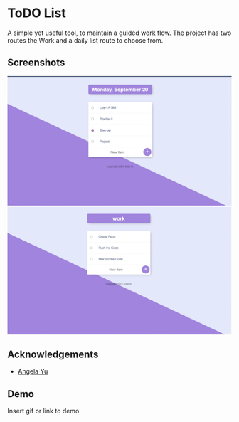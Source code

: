 
# ToDO List

A simple yet useful tool, to maintain a guided work flow. The project has two routes the Work and a daily list route to choose from.



  
## Screenshots

![To-Day list Screenshot](https://github.com/khyatigupta369/TodoLIst/blob/main/ScreenShots/Screenshot%202021-09-20%20at%2012.25.32%20AM.png)
![Work list Screenshot](https://github.com/khyatigupta369/TodoLIst/blob/main/ScreenShots/Screenshot%202021-09-20%20at%2012.26.27%20AM.png)

  
## Acknowledgements

 - [Angela Yu ](https://www.udemy.com/course/the-complete-web-development-bootcamp/)
 
  
## Demo

Insert gif or link to demo

  
